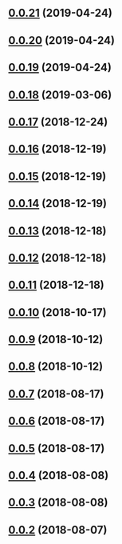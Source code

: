 ## [0.0.21](https://github.com/rentspree/tracker/compare/v0.0.20...v0.0.21) (2019-04-24)



## [0.0.20](https://github.com/rentspree/tracker/compare/v0.0.19...v0.0.20) (2019-04-24)



## [0.0.19](https://github.com/rentspree/tracker/compare/v0.0.18...v0.0.19) (2019-04-24)



## [0.0.18](https://github.com/rentspree/tracker/compare/v0.0.17...v0.0.18) (2019-03-06)



<a name="0.0.17"></a>
## [0.0.17](https://github.com/rentspree/tracker/compare/v0.0.16...v0.0.17) (2018-12-24)



<a name="0.0.16"></a>
## [0.0.16](https://github.com/rentspree/tracker/compare/v0.0.15...v0.0.16) (2018-12-19)



<a name="0.0.15"></a>
## [0.0.15](https://github.com/rentspree/tracker/compare/v0.0.14...v0.0.15) (2018-12-19)



<a name="0.0.14"></a>
## [0.0.14](https://github.com/rentspree/tracker/compare/v0.0.13...v0.0.14) (2018-12-19)



<a name="0.0.13"></a>
## [0.0.13](https://github.com/rentspree/tracker/compare/v0.0.12...v0.0.13) (2018-12-18)



<a name="0.0.12"></a>
## [0.0.12](https://github.com/rentspree/tracker/compare/v0.0.11...v0.0.12) (2018-12-18)



<a name="0.0.11"></a>
## [0.0.11](https://github.com/rentspree/tracker/compare/v0.0.10...v0.0.11) (2018-12-18)



<a name="0.0.10"></a>
## [0.0.10](https://github.com/rentspree/tracker/compare/v0.0.8...v0.0.10) (2018-10-17)



<a name="0.0.9"></a>
## [0.0.9](https://github.com/rentspree/tracker/compare/v0.0.8...v0.0.9) (2018-10-12)



<a name="0.0.8"></a>
## [0.0.8](https://github.com/rentspree/tracker/compare/v0.0.7...v0.0.8) (2018-10-12)



<a name="0.0.7"></a>
## [0.0.7](https://github.com/rentspree/tracker/compare/v0.0.6...v0.0.7) (2018-08-17)



<a name="0.0.6"></a>
## [0.0.6](https://github.com/rentspree/tracker/compare/v0.0.5...v0.0.6) (2018-08-17)



<a name="0.0.5"></a>
## [0.0.5](https://github.com/rentspree/tracker/compare/v0.0.4...v0.0.5) (2018-08-17)



<a name="0.0.4"></a>
## [0.0.4](https://github.com/rentspree/tracker/compare/v0.0.3...v0.0.4) (2018-08-08)



<a name="0.0.3"></a>
## [0.0.3](https://github.com/rentspree/tracker/compare/v0.0.2...v0.0.3) (2018-08-08)



<a name="0.0.2"></a>
## [0.0.2](https://github.com/rentspree/tracker/compare/v0.0.1...v0.0.2) (2018-08-07)




